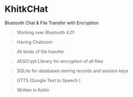 # KhitkCHat
Bluetooth Chat &amp; File Transfer with Encryption

> Working over Bluetooth 4.01 

> Having Chatroom

> All kinds of file transfer 

> AESCrypt Library for encryption of all files 

> SQLite for databases storing records and session keys

> GTTS (Google Text to Speech )

> Written in Kotlin
